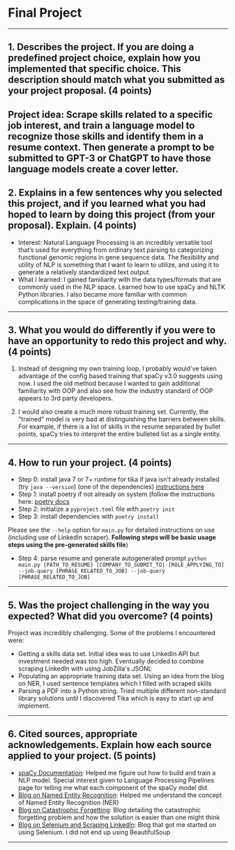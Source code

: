 # Final Project
---
## 1. Describes the project. If you are doing a predefined project choice, explain how you implemented that specific choice. This description should match what you submitted as your project proposal. (4 points)

Project idea: Scrape skills related to a specific job interest, and train a language 
model to recognize those skills and identify them in a resume context. Then generate
a prompt to be submitted to GPT-3 or ChatGPT to have those language models create a
cover letter.
---
## 2. Explains in a few sentences why you selected this project, and if you learned what you had hoped to learn by doing this project (from your proposal). Explain. (4 points)

- Interest: Natural Language Processing is an incredibly versatile tool that’s used for everything from ordinary text parsing to categorizing functional genomic regions in gene sequence data. The flexibility and utility of NLP is something that I want to learn to utilize, and using it to generate a relatively standardized text output. 
- What I learned: I gained familiarity with the data types/formats that are commonly used in the NLP space. Learned how to use spaCy and NLTK Python libraries. I also became more familiar with common complications in the space of generating testing/training data.
---
## 3. What you would do differently if you were to have an opportunity to redo this project and why. (4 points)

1. Instead of designing my own training loop, I probably would've taken advantage of the
config based training that spaCy v3.0 suggests using now. I used the old method because
I wanted to gain additional familiarity with OOP and also see how the industry standard of
OOP appears to 3rd party developers. 

2. I would also create a much more robust training set. Currently, the "trained" model is very
bad at distinguishing the barriers between skills. For example, if there is a list of skills in
the resume separated by bullet points, spaCy tries to interpret the entire bulleted list as a
single entity.
---
## 4. How to run your project. (4 points)
- Step 0: install java 7 or 7+ runtime for tika if java isn't already installed (try `java --version`) (one of the dependencies) [instructions here](https://docs.oracle.com/javase/7/docs/webnotes/install/mac/mac-jdk.html)
- Step 1: install poetry if not already on system (follow the instructions here: [poetry docs](https://python-poetry.org/docs/)
- Step 2: initialize a `pyproject.toml` file with `poetry init`
- Step 3: install dependencies with `poetry install`

Please see the `--help` option for `main.py` for detailed instructions on use (including use of LinkedIn scraper). 
**Following steps will be basic usage steps using the pre-generated skills file**) 
- Step 4: parse resume and generate autogenerated prompt
`python main.py [PATH_TO_RESUME] [COMPANY_TO_SUBMIT_TO] [ROLE_APPLYING_TO] --job-query [PHRASE_RELATED_TO_JOB] --job-query [PHRASE_RELATED_TO_JOB]`
---
## 5. Was the project challenging in the way you expected? What did you overcome? (4 points)
Project was incredibly challenging. Some of the problems I encountered were:
- Getting a skills data set. Initial idea was to use LinkedIn API but investment needed was too high. Eventually decided to combine scraping LinkedIn with using JobZilla's JSONL
- Populating an appropriate training data set. Using an idea from the blog on NER, I used sentence templates which I filled with scraped skills
- Parsing a PDF into a Python string. Tried multiple different non-standard library solutions until I discovered Tika which is easy to start up and implement.
---
## 6. Cited sources, appropriate acknowledgements. Explain how each source applied to your project. (5 points)
- [spaCy Documentation](https://spacy.io/): Helped me figure out how to build and train a NLP model. Special interest given to Language Processing Pipelines page for telling me what each component of the spaCy model did.
- [Blog on Named Entity Recognition](https://ner.pythonhumanities.com/03_02_train_spacy_ner_model.html): Helped me understand the concept of Named Entity Recognition (NER)
- [Blog on Catastrophic Forgetting](https://explosion.ai/blog/pseudo-rehearsal-catastrophic-forgetting): Blog detailing the catastrophic forgetting problem and how the solution is easier than one might think
- [Blog on Selenium and Scraping LinkedIn](https://medium.com/featurepreneur/how-to-build-a-web-scraper-for-linkedin-using-selenium-and-beautifulsoup-94ab717d69a0): Blog that got me started on using Selenium. I did not end up using BeautifulSoup
---
